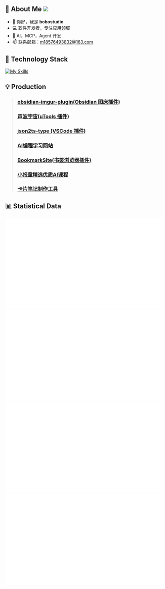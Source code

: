 ## 👀 About Me ![](https://komarev.com/ghpvc/?username=bobostudio&label=visitors)
- 👋 你好，我是 **bobostudio**
- 💻 软件开发者，专注应用领域
- 🤖 AI，MCP，Agent 开发
- 📫 联系邮箱：m18576493832@163.com

## 🔨 Technology Stack
[![My Skills](https://skillicons.dev/icons?i=ts,nodejs,python,react,nextjs,tailwind,nestjs,golang,vscode,ubuntu,docker,prisma,postgres,redis,supabase)](https://skillicons.dev)
## 💡 Production

> ###  [obsidian-imgur-plugin(Obsidian 图床插件)](https://github.com/bobostudio/obsidian-imgur-plugin)
> ###  [声波宇宙(uTools 插件)](https://www.u-tools.cn/plugins/detail/%E5%A3%B0%E6%B3%A2%E5%AE%87%E5%AE%99/)
> ###  [json2ts-type (VSCode 插件)](https://github.com/bobostudio/json2ts-type)
> ###  [AI编程学习网站](https://www.aicreator.top/)
> ###  [BookmarkSite(书签浏览器插件)](https://chromewebstore.google.com/detail/bookmarksite/eogkgndkljbnkkkfohjbgcohgkaokipa?hl=zh-CN&utm_source=ext_sidebar)
> ###  [小报童精选优质AI课程](https://xiaobott.netlify.app/)
> ###  [卡片笔记制作工具](https://rednotecard.netlify.app/)

## 📊 Statistical Data

![](https://raw.githubusercontent.com/bobostudio/github-stats/master/generated/overview.svg#gh-dark-mode-only)
![](https://raw.githubusercontent.com/bobostudio/github-stats/master/generated/overview.svg#gh-light-mode-only)
![](https://raw.githubusercontent.com/bobostudio/github-stats/master/generated/languages.svg#gh-dark-mode-only)
![](https://raw.githubusercontent.com/bobostudio/github-stats/master/generated/languages.svg#gh-light-mode-only)
